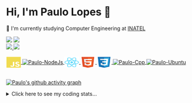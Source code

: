 <div>
  <h1> Hi, I'm Paulo Lopes 👋 </h1>
  <p>🔭 I'm currently studying Computer Engineering at <a href="https://inatel.br/home/" target="_blank">INATEL</a>
  
  </p>
  <div align="left"> 
  <a href="https://www.instagram.com/paulotc1999/" target="_blank"><img src="https://img.shields.io/badge/-Instagram-%23E4405F?style=for-the-badge&logo=instagram&logoColor=white" target="_blank"></a>
  <a href="https://www.linkedin.com/in/paulotc1999/" target="_blank"><img src="https://img.shields.io/badge/-LinkedIn-%230077B5?style=for-the-badge&logo=linkedin&logoColor=white" target="_blank"></a> 
</div>
  
</div>
<div align="left">
  <a href="https://github.com/paulotc1999">
  <img height="160em" src="https://github-readme-stats.vercel.app/api?username=paulotc1999&show_icons=true&theme=dark&include_all_commits=true&count_private=true&hide_rank=false"/>
  <img height="160em" src="https://github-readme-stats.vercel.app/api/top-langs/?username=paulotc1999&layout=compact&langs_count=9&theme=dark"/>
</div>
  
 <div style="display: inline_block"><br>
  <img align="center" alt="Paulo-Js" height="30" width="40" src="https://raw.githubusercontent.com/devicons/devicon/master/icons/javascript/javascript-plain.svg">
  <img align="center" alt="Paulo-NodeJs" height="30" width="40" src="https://cdn.jsdelivr.net/gh/devicons/devicon/icons/nodejs/nodejs-plain.svg">
  <img align="center" alt="Paulo-React" height="30" width="40" src="https://raw.githubusercontent.com/devicons/devicon/master/icons/react/react-original.svg">
  <img align="center" alt="Paulo-HTML" height="30" width="40" src="https://raw.githubusercontent.com/devicons/devicon/master/icons/html5/html5-original.svg">
  <img align="center" alt="Paulo-CSS" height="30" width="40" src="https://raw.githubusercontent.com/devicons/devicon/master/icons/css3/css3-original.svg">
  <img align="center" alt="Paulo-Cpp" height="30" width="40" src="https://cdn.jsdelivr.net/gh/devicons/devicon/icons/cplusplus/cplusplus-original.svg">
  <img align="center" alt="Paulo-Ubuntu" height="30" width="40" src="https://cdn.jsdelivr.net/gh/devicons/devicon/icons/ubuntu/ubuntu-plain.svg">
  
</div>
</a>

</br>

[![Paulo's github activity graph](https://activity-graph.herokuapp.com/graph?username=paulotc1999&theme=chartreuse-dark)](https://github.com/ashutosh00710/github-readme-activity-graph)


<div>
<details>
      <summary>Click here to see my coding stats...</summary>
      
<!--START_SECTION:waka-->
![Code Time](http://img.shields.io/badge/Code%20Time-30%20hrs%2045%20mins-blue)

![Profile Views](http://img.shields.io/badge/Profile%20Views-22-blue)

![Lines of code](https://img.shields.io/badge/From%20Hello%20World%20I%27ve%20Written-499%20Thousand%20lines%20of%20code-blue)

**I'm an Early 🐤** 

```text
🌞 Morning    98 commits     ███████████░░░░░░░░░░░░░░   43.95% 
🌆 Daytime    64 commits     ███████░░░░░░░░░░░░░░░░░░   28.7% 
🌃 Evening    60 commits     ██████░░░░░░░░░░░░░░░░░░░   26.91% 
🌙 Night      1 commits      ░░░░░░░░░░░░░░░░░░░░░░░░░   0.45%

```
📅 **I'm Most Productive on Sunday** 

```text
Monday       31 commits     ███░░░░░░░░░░░░░░░░░░░░░░   13.9% 
Tuesday      36 commits     ████░░░░░░░░░░░░░░░░░░░░░   16.14% 
Wednesday    24 commits     ██░░░░░░░░░░░░░░░░░░░░░░░   10.76% 
Thursday     32 commits     ███░░░░░░░░░░░░░░░░░░░░░░   14.35% 
Friday       37 commits     ████░░░░░░░░░░░░░░░░░░░░░   16.59% 
Saturday     20 commits     ██░░░░░░░░░░░░░░░░░░░░░░░   8.97% 
Sunday       43 commits     ████░░░░░░░░░░░░░░░░░░░░░   19.28%

```


📊 **This Week I Spent My Time On** 

```text
⌚︎ Time Zone: America/Sao_Paulo

💬 Programming Languages: 
HTML                     1 hr 2 mins         ██████████░░░░░░░░░░░░░░░   39.62% 
JavaScript               30 mins             ████░░░░░░░░░░░░░░░░░░░░░   19.06% 
YAML                     22 mins             ███░░░░░░░░░░░░░░░░░░░░░░   14.49% 
CSS                      20 mins             ███░░░░░░░░░░░░░░░░░░░░░░   12.97% 
Docker                   16 mins             ██░░░░░░░░░░░░░░░░░░░░░░░   10.14%

🔥 Editors: 
VS Code                  2 hrs 37 mins       █████████████████████████   100.0%

💻 Operating System: 
Linux                    2 hrs 37 mins       █████████████████████████   100.0%

```


 Last Updated on 13/02/2022 18:19:35 UTC
<!--END_SECTION:waka-->


